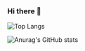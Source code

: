 ### Hi there 👋

  ![Top Langs](https://github-readme-stats.vercel.app/api/top-langs/?username=felipebetini&layout=compact&card_width=435)


  ![Anurag's GitHub stats](https://github-readme-stats.vercel.app/api?username=felipebetini&hide=contribs)

<!--
**Felipebetini/FelipeBetini** is a ✨ _special_ ✨ repository because its `README.md` (this file) appears on your GitHub profile.

Here are some ideas to get you started:

- 🔭 I’m currently working on ...
- 🌱 I’m currently learning ...
- 👯 I’m looking to collaborate on ...
- 🤔 I’m looking for help with ...
- 💬 Ask me about ...
- 📫 How to reach me: ...
- 😄 Pronouns: ...
- ⚡ Fun fact: ...
-->

